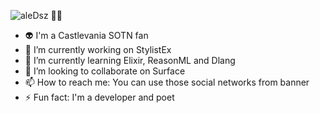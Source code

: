 ![aleDsz 👋🏻](https://i.pinimg.com/originals/e0/c0/9d/e0c09d12e67d4939f222df31f105d550.gif)

- 👽 I'm a Castlevania SOTN fan
- 🔭 I’m currently working on StylistEx
- 🌱 I’m currently learning Elixir, ReasonML and Dlang
- 👯 I’m looking to collaborate on Surface
- 📫 How to reach me: You can use those social networks from banner
- ⚡ Fun fact: I'm a developer and poet
